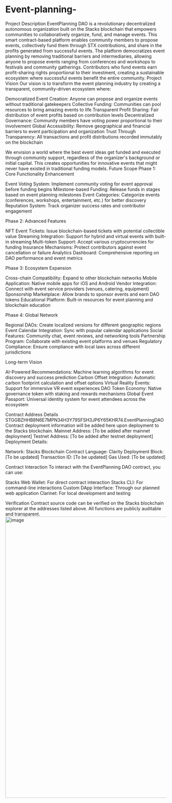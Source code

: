 # Event-planning-
Project Description
EventPlanning DAO is a revolutionary decentralized autonomous organization built on the Stacks blockchain that empowers communities to collaboratively organize, fund, and manage events. This smart contract-based platform enables community members to propose events, collectively fund them through STX contributions, and share in the profits generated from successful events.
The platform democratizes event planning by removing traditional barriers and intermediaries, allowing anyone to propose events ranging from conferences and workshops to festivals and community gatherings. Contributors who fund events earn profit-sharing rights proportional to their investment, creating a sustainable ecosystem where successful events benefit the entire community.
Project Vision
Our vision is to transform the event planning industry by creating a transparent, community-driven ecosystem where:

Democratized Event Creation: Anyone can propose and organize events without traditional gatekeepers
Collective Funding: Communities can pool resources to bring amazing events to life
Transparent Profit Sharing: Fair distribution of event profits based on contribution levels
Decentralized Governance: Community members have voting power proportional to their involvement
Global Accessibility: Remove geographical and financial barriers to event participation and organization
Trust Through Transparency: All transactions and profit distributions recorded immutably on the blockchain

We envision a world where the best event ideas get funded and executed through community support, regardless of the organizer's background or initial capital. This creates opportunities for innovative events that might never have existed in traditional funding models.
Future Scope
Phase 1: Core Functionality Enhancement

Event Voting System: Implement community voting for event approval before funding begins
Milestone-based Funding: Release funds in stages based on event planning milestones
Event Categories: Categorize events (conferences, workshops, entertainment, etc.) for better discovery
Reputation System: Track organizer success rates and contributor engagement

Phase 2: Advanced Features

NFT Event Tickets: Issue blockchain-based tickets with potential collectible value
Streaming Integration: Support for hybrid and virtual events with built-in streaming
Multi-token Support: Accept various cryptocurrencies for funding
Insurance Mechanisms: Protect contributors against event cancellation or failure
Analytics Dashboard: Comprehensive reporting on DAO performance and event metrics

Phase 3: Ecosystem Expansion

Cross-chain Compatibility: Expand to other blockchain networks
Mobile Application: Native mobile apps for iOS and Android
Vendor Integration: Connect with event service providers (venues, catering, equipment)
Sponsorship Marketplace: Allow brands to sponsor events and earn DAO tokens
Educational Platform: Built-in resources for event planning and blockchain education

Phase 4: Global Network

Regional DAOs: Create localized versions for different geographic regions
Event Calendar Integration: Sync with popular calendar applications
Social Features: Community chat, event reviews, and networking tools
Partnership Program: Collaborate with existing event platforms and venues
Regulatory Compliance: Ensure compliance with local laws across different jurisdictions

Long-term Vision

AI-Powered Recommendations: Machine learning algorithms for event discovery and success prediction
Carbon Offset Integration: Automatic carbon footprint calculation and offset options
Virtual Reality Events: Support for immersive VR event experiences
DAO Token Economy: Native governance token with staking and rewards mechanisms
Global Event Passport: Universal identity system for event attendees across the ecosystem

Contract Address Details
STGGBZHHB8N6E7MPN34H3Y79SFSH3JP6Y65KHR74.EventPlanningDAO
Contract deployment information will be added here upon deployment to the Stacks blockchain.
Mainnet Address: [To be added after mainnet deployment]
Testnet Address: [To be added after testnet deployment]
Deployment Details:

Network: Stacks Blockchain
Contract Language: Clarity
Deployment Block: [To be updated]
Transaction ID: [To be updated]
Gas Used: [To be updated]

Contract Interaction
To interact with the EventPlanning DAO contract, you can use:

Stacks Web Wallet: For direct contract interaction
Stacks CLI: For command-line interactions
Custom DApp Interface: Through our planned web application
Clarinet: For local development and testing

Verification
Contract source code can be verified on the Stacks blockchain explorer at the addresses listed above. All functions are publicly auditable and transparent.
<img width="1442" height="879" alt="image" src="https://github.com/user-attachments/assets/712e80bb-5124-421f-8041-ddbf4fa3d3b9" />

